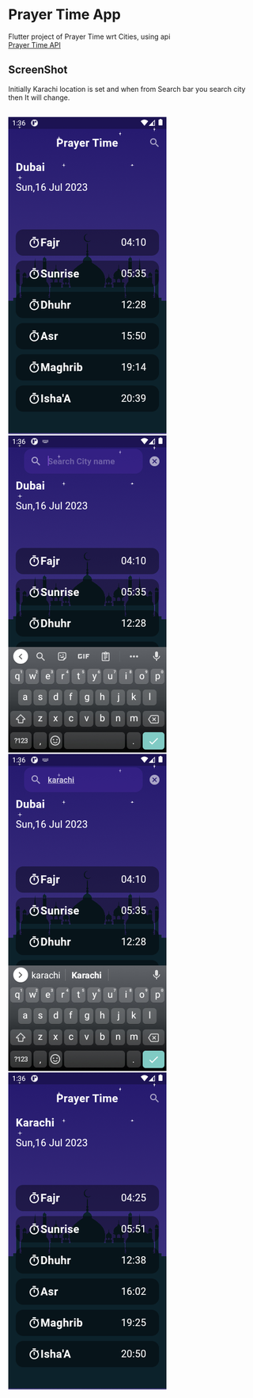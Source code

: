 # Prayer Time App

Flutter project of Prayer Time wrt Cities, using api <br>
 [Prayer Time API](https://dailyprayer.abdulrcs.repl.co/api/karachi)

## ScreenShot
Initially Karachi location is set and when from Search bar you search city then It will change.
<br><br>
<!-- <style>
 .container {
  display: flex;
  align-items: center; 
 padding-left: 10px;
 display: flex;
	flex-wrap: wrap;
}
img{
  margin-left: 15px ;
  margin-right: 17px;
}
</style> -->
 
  
<body>
 <div class="container" display=flex align-items=center padding-left=10px display=flex flex-wrap=wrap >
      <div class="image"> <img src="./assets/ss/1.png"  height=50% margin-left: 15px margin-right: 17px /> </div> 
      <div class="image"> <img src="./assets/ss/2.png"  height=50% margin-left: 15px margin-right: 17px /> </div> 
      <div class="image"> <img src="./assets/ss/3.png"  height=50% margin-left: 15px margin-right: 17px /> </div> 
      <div class="image"> <img src="./assets/ss/4.png"  height=50% margin-left: 15px margin-right: 17px /> </div> 
    </div>
</body>

